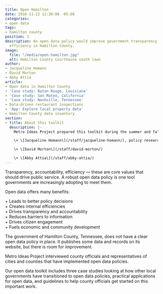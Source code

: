```yaml
---
title: Open Hamilton
date: 2016-11-22 12:30:00 -05:00
categories:
- open data
tags:
- hamilton county
position: 1
description: An open data policy would improve government transparency, accountability,
  efficiency in Hamilton County.
image:
  file: "/media/open-hamilton.jpg"
  alt: Hamilton County Courthouse south lawn
author:
- Jacqueline Homann
- David Morton
- Abby Attia
article:
- Open data in Hamilton County
- 'Case study: Baton Rouge, Louisiana'
- 'Case study: San Mateo, California'
- 'Case study: Nashville, Tennessee'
- Data-driven restaurant inspections
- 'App: Explore local property data'
- Hamilton County data inventory
section:
- title: About this toolkit
  description: |-
    Metro Ideas Project prepared this toolkit during the summer and fall of 2016.

    \+ \[Jacqueline Homann\](/staff/jacqueline-homann/), policy research director

    \+ \[David Morton\](/staff/david-morton/)

    \+ \[Abby Attia\](/staff/abby-attia/)
---
```


Transparency, accountability, efficiency — these are core values that should drive public service. A robust open data policy is one tool governments are increasingly adopting to meet them.

Open data offers many benefits:

\+ Leads to better policy decisions\
\+ Creates internal efficiencies\
\+ Drives transparency and accountability\
\+ Reduces barriers to information\
\+ Drives citizen engagement\
\+ Fuels economic and community development

The government of Hamilton County, Tennessee, does not have a clear open data policy in place. It publishes some data and records on its website, but there is room for improvement.

Metro Ideas Project interviewed county officials and representatives of cities and counties that have implemented open data policies.

Our open data toolkit includes three case studies looking at how other local governments have transitioned to open data policies, practical applications for open data, and guidelines to help county officials get started on this important work.